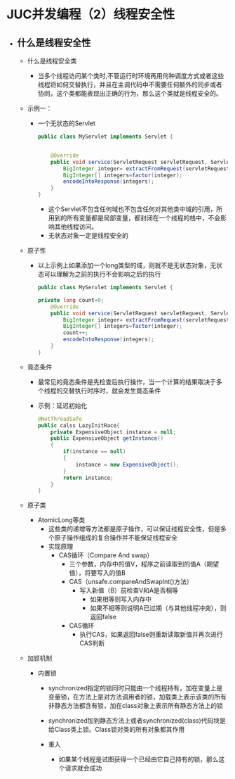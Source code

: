 # JUC并发编程（2）线程安全性

- ## 什么是线程安全性

  - 什么是线程安全类

    - 当多个线程访问某个类时,不管运行时环境再用何种调度方式或者这些线程将如何交替执行，并且在主调代码中不需要任何额外的同步或者协同，这个类都能表现出正确的行为，那么这个类就是线程安全的。

  - 示例一：

    - 一个无状态的Servlet

      ```java
      public class MyServlet implements Servlet {
      
      
          @Override
          public void service(ServletRequest servletRequest, ServletResponse servletResponse) throws ServletException, IOException {
              BigInteger integer= extractFromRequest(servletRequest);
              BigInteger[] integers=factor(integer);
              encodeIntoResponse(integers);
          }
      }
      ```

      - 这个Servlet不包含任何域也不包含任何对其他类中域的引用，所用到的所有变量都是局部变量，都封闭在一个线程的栈中，不会影响其他线程访问。
      - 无状态对象一定是线程安全的

  - 原子性

    - 以上示例上如果添加一个long类型的域，则就不是无状态对象，无状态可以理解为之前的执行不会影响之后的执行

      ```java
      public class MyServlet implements Servlet {
      
      private long count=0;
          @Override
          public void service(ServletRequest servletRequest, ServletResponse servletResponse) throws ServletException, IOException {
              BigInteger integer= extractFromRequest(servletRequest);
              BigInteger[] integers=factor(integer);
              count++;
              encodeIntoResponse(integers);
          }
      }
      ```

  - 竟态条件

    - 最常见的竟态条件是先检查后执行操作，当一个计算的结果取决于多个线程的交替执行时序时，就会发生竟态条件

    - 示例：延迟初始化

      ```java
      @NotThreadSafe
      public calss LazyInitRace{
          private ExpensiveObject instance = null;
          public ExpensiveObject getInstance()
          {
              if(instance == null)
              {
                  instance = new ExpensiveObject();
              }
              return instance;
          }
      }
      ```

  - 原子类

    - AtomicLong等类
      - 这些类的递增等方法都是原子操作，可以保证线程安全性，但是多个原子操作组成的复合操作并不能保证线程安全
      - 实现原理
        - CAS循环（Compare And swap）
          - 三个参数，内存中的值V，程序之前读取到的值A（期望值），将要写入的值B
          - CAS（unsafe.compareAndSwapInt()方法）
            - 写入新值（B）前检查V和A是否相等
              - 如果相等则写入内存中
              - 如果不相等则说明A已过期（与其他线程冲突），则返回false
          - CAS循环
            - 执行CAS，如果返回false则重新读取新值并再次进行CAS判断
  
  - 加锁机制
  
    - 内置锁
  
      - synchronized指定的锁同时只能由一个线程持有，加在变量上是变量锁，在方法上是对方法调用者的锁，加载类上表示该类的所有非静态方法都含有锁，加在class对象上表示所有静态方法上的锁
      - synchronized加到静态方法上或者synchronized(class)代码块是给Class类上锁。Class锁对类的所有对象都其作用
  
      - 重入
        - 如果某个线程是试图获得一个已经由它自己持有的锁，那么这个请求就会成功